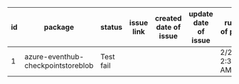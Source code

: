
| id | package | status | issue link | created date of issue | update date of issue | run date of pipeline |
|----|---------|--------|------------|-----------------------|----------------------| ---------------------|
| 1 | azure-eventhub-checkpointstoreblob | Test fail |  |  |  | 2/25/2025 2:39:09 AM |